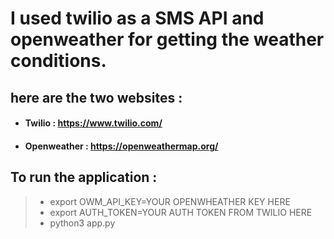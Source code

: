 # I used twilio as a SMS API and openweather for getting the weather conditions. 
## here are the two websites :

- #### Twilio : https://www.twilio.com/
- #### Openweather : https://openweathermap.org/

## To run the application : 

> * export OWM_API_KEY=YOUR OPENWHEATHER KEY HERE
> * export AUTH_TOKEN=YOUR AUTH TOKEN FROM TWILIO HERE
> * python3 app.py
